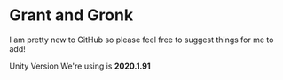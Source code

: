 # Grant and Gronk
I am pretty new to GitHub so please feel free to suggest things for me to add!

Unity Version We're using is **2020.1.91**
